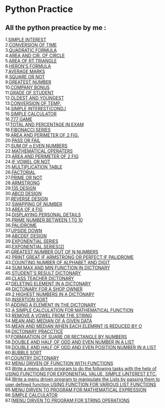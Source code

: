 # Python Practice
## All the python preactice by me :
1.[SIMPLE INTEREST](https://github.com/Saiyam-3005/python-practice/blob/e959e80f00f75c6dc2b7a6865b6aa17b77c8ccc1/code%2001.py)<br>
2.[CONVERSION OF TIME](https://github.com/Saiyam-3005/python-practice/blob/db015f9a25870dd29dc44b21b49d5536709340f7/code%2002.py)<br>
3.[QUADRATIC FORMULA](https://github.com/Saiyam-3005/python-practice/blob/8d25ae0ad39254fbcd036ec58694152994fb5007/code%2003.py)<br>
4.[AREA AND CIR. OF CIRCLE](https://github.com/Saiyam-3005/python-practice/blob/e74921c1288eeda992da8ab3e32d07dd7e103e46/code%2004.py)<br>
5.[AREA OF RT.TRIANGLE](https://github.com/Saiyam-3005/python-practice/blob/79596814dcabc818a2874d68e872b71c9272ae91/code%2005.py)<br>
6.[HERON’S FORMULA](https://github.com/Saiyam-3005/python-practice/blob/94560534042fd236c8ecd3547341bf28ad91d8ba/code%2006.py)<br>
7.[AVERAGE MARKS](https://github.com/Saiyam-3005/python-practice/blob/652dcfee6fd76dfb5a354e72b594d33a8fe92e2b/code%2007.py)<br>
8.[SQUARE OR NOT](https://github.com/Saiyam-3005/python-practice/blob/bad7076f0d821ce7f9576d68eef4c7fa326ffe5a/code%2008.py)<br>
9.[GREATEST NUMBER](https://github.com/Saiyam-3005/python-practice/blob/5d451cd74e84407b044902dbbdfb3ad129db1825/code%2009.py)<br>
10.[COMPANY BONUS](https://github.com/Saiyam-3005/python-practice/blob/ca16599432c2b68c2c44ca74005386aaa724e4d4/code%2010.py)<br>
11.[GRADE OF STUDENT](https://github.com/Saiyam-3005/python-practice/blob/ca16599432c2b68c2c44ca74005386aaa724e4d4/code%2011.py)<br>
12.[OLDEST AND YOUNGEST](https://github.com/Saiyam-3005/python-practice/blob/ca16599432c2b68c2c44ca74005386aaa724e4d4/code%2012.py)<br>
13.[CONVERSION OF TEMP.](https://github.com/Saiyam-3005/python-practice/blob/23952dba768553ed21ba7ba0f0b7de95121eedec/code%2013.py)<br>
14.[SIMPLE INTEREST(COND.)](https://github.com/Saiyam-3005/python-practice/blob/ca16599432c2b68c2c44ca74005386aaa724e4d4/code%2014.py)<br>
15.[SIMPLE CALCULATOR](https://github.com/Saiyam-3005/python-practice/blob/ca16599432c2b68c2c44ca74005386aaa724e4d4/code%2015.py)<br>
16.[777 GAME](https://github.com/Saiyam-3005/python-practice/blob/ca16599432c2b68c2c44ca74005386aaa724e4d4/code%2016.py)<br>
17.[TOTAL AND PERCENTAGE IN EXAM](https://github.com/Saiyam-3005/python-practice/blob/ca16599432c2b68c2c44ca74005386aaa724e4d4/code%2017.py)<br>
18.[FIBONACCI SERIES](https://github.com/Saiyam-3005/python-practice/blob/ca16599432c2b68c2c44ca74005386aaa724e4d4/code%2018.py)<br>
19.[AREA AND PERIMETER OF 2 FIG.](https://github.com/Saiyam-3005/python-practice/blob/ca16599432c2b68c2c44ca74005386aaa724e4d4/code%2019.py)<br>
20.[PASS OR FAIL](https://github.com/Saiyam-3005/python-practice/blob/ca16599432c2b68c2c44ca74005386aaa724e4d4/code%2020.py)<br>
21.[SUM OF n EVEN NUMBERS](https://github.com/Saiyam-3005/python-practice/blob/23952dba768553ed21ba7ba0f0b7de95121eedec/code%2021.py)<br>
22.[MATHEMATICAL OPERATERS](https://github.com/Saiyam-3005/python-practice/blob/23952dba768553ed21ba7ba0f0b7de95121eedec/code%2022.py)<br>
23.[AREA AND PERIMETER OF 2 FIG](https://github.com/Saiyam-3005/python-practice/blob/23952dba768553ed21ba7ba0f0b7de95121eedec/code%2023.py)<br>
24.[IF VOWEL OR NOT](https://github.com/Saiyam-3005/python-practice/blob/23952dba768553ed21ba7ba0f0b7de95121eedec/code%2024.py)<br>
25.[MULTIPLICATION TABLE](https://github.com/Saiyam-3005/python-practice/blob/23952dba768553ed21ba7ba0f0b7de95121eedec/code%2025.py)<br>
26.[FACTORIAL](https://github.com/Saiyam-3005/python-practice/blob/23952dba768553ed21ba7ba0f0b7de95121eedec/code%2026.py)<br>
27.[PRIME OR NOT](https://github.com/Saiyam-3005/python-practice/blob/23952dba768553ed21ba7ba0f0b7de95121eedec/code%2027.py)<br>
28.[ARMSTRONG](https://github.com/Saiyam-3005/python-practice/blob/23952dba768553ed21ba7ba0f0b7de95121eedec/code%2028.py)<br>
29.[135 DESIGN](https://github.com/Saiyam-3005/python-practice/blob/23952dba768553ed21ba7ba0f0b7de95121eedec/code%2029.py)<br>
30.[ABCD DESIGN](https://github.com/Saiyam-3005/python-practice/blob/23952dba768553ed21ba7ba0f0b7de95121eedec/code%2030.py)<br>
31.[REVERSE DESIGN](https://github.com/Saiyam-3005/python-practice/blob/23952dba768553ed21ba7ba0f0b7de95121eedec/code%2031.py)<br>
32.[SWAPPING OF NUMBER](https://github.com/Saiyam-3005/python-practice/blob/23952dba768553ed21ba7ba0f0b7de95121eedec/code%2032.py)<br>
33.[AREA OF 4 FIG](https://github.com/Saiyam-3005/python-practice/blob/23952dba768553ed21ba7ba0f0b7de95121eedec/code%2033.py)<br>
34.[DISPLAYING PERSONAL DETAILS](https://github.com/Saiyam-3005/python-practice/blob/23952dba768553ed21ba7ba0f0b7de95121eedec/code%2034.py)<br>
35.[PRIME NUMBER BETWEEN 1 T0 10 ](https://github.com/Saiyam-3005/python-practice/blob/23952dba768553ed21ba7ba0f0b7de95121eedec/code%2035.py)<br>
36.[PALIDROME](https://github.com/Saiyam-3005/python-practice/blob/23952dba768553ed21ba7ba0f0b7de95121eedec/code%2036.py)<br>
37.[UPSIDE DOWN](https://github.com/Saiyam-3005/python-practice/blob/23952dba768553ed21ba7ba0f0b7de95121eedec/code%2037.py)<br>
38.[ABCDEF DESIGN](https://github.com/Saiyam-3005/python-practice/blob/23952dba768553ed21ba7ba0f0b7de95121eedec/code%2038.py)<br>
39.[EXPONENTIAL SERIES](https://github.com/Saiyam-3005/python-practice/blob/23952dba768553ed21ba7ba0f0b7de95121eedec/code%2039.py)<br>
40.[EXPONENTIAL SERIES(2)](https://github.com/Saiyam-3005/python-practice/blob/23952dba768553ed21ba7ba0f0b7de95121eedec/code%2040.py)<br>
41.[GREATEST NUMBER OUT OF N NUMBERS](https://github.com/Saiyam-3005/python-practice/blob/23952dba768553ed21ba7ba0f0b7de95121eedec/code%2041.py)<br>
42.[PRINT GREAT IF ARMSTRONG OR PERFECT IF PALIDROME](https://github.com/Saiyam-3005/python-practice/blob/23952dba768553ed21ba7ba0f0b7de95121eedec/code%2042.py)<br>
43.[COUNTING NUMBER OF ALPHABET AND DIGIT](https://github.com/Saiyam-3005/python-practice/blob/23952dba768553ed21ba7ba0f0b7de95121eedec/code%2043.py)<br>
44.[SUM,MAX AND MIN FUNCTION IN DICTONARY](https://github.com/Saiyam-3005/python-practice/blob/23952dba768553ed21ba7ba0f0b7de95121eedec/code%2044.py)<br>
45.[STUDENT'S RESULT DICTONARY](https://github.com/Saiyam-3005/python-practice/blob/23952dba768553ed21ba7ba0f0b7de95121eedec/code%2045.py)<br>
46.[CLASS TEACHER DICTONARY](https://github.com/Saiyam-3005/python-practice/blob/23952dba768553ed21ba7ba0f0b7de95121eedec/code%2046.py)<br>
47.[DELETING ELEMENT IN A DICTONARY](https://github.com/Saiyam-3005/python-practice/blob/23952dba768553ed21ba7ba0f0b7de95121eedec/code%2047.py)<br>
48.[DICTONARY FOR A SHOP OWNER](https://github.com/Saiyam-3005/python-practice/blob/23952dba768553ed21ba7ba0f0b7de95121eedec/code%2048.py)<br>
49.[2 HIGHEST NUMBERS IN A DICTONARY](https://github.com/Saiyam-3005/python-practice/blob/23952dba768553ed21ba7ba0f0b7de95121eedec/code%2049.py)<br>
50.[INSERTION SORT](https://github.com/Saiyam-3005/python-practice/blob/23952dba768553ed21ba7ba0f0b7de95121eedec/code%2050.py)<br>
51.[ADDING  A ELEMENT IN THE DICTONARY](https://github.com/Saiyam-3005/python-practice/blob/23952dba768553ed21ba7ba0f0b7de95121eedec/code%2051.py)<br>
52.[A SIMPLE CALCULATION FOR MATHEMATICAL FUNCTION](https://github.com/Saiyam-3005/python-practice/blob/23952dba768553ed21ba7ba0f0b7de95121eedec/code%2052.py) <br>
53.[REMOVE A VOWEL FROM THE STRING](https://github.com/Saiyam-3005/python-practice/blob/23952dba768553ed21ba7ba0f0b7de95121eedec/code%2053.py)<br>
54.[MEAN AND MEDIAN OF A GIVEN DATA](https://github.com/Saiyam-3005/python-practice/blob/23952dba768553ed21ba7ba0f0b7de95121eedec/code%2054.py)<br>
55.[MEAN AND MEDIAN WHEN EACH ELEMRNT IS REDUCED BY O](https://github.com/Saiyam-3005/python-practice/blob/23952dba768553ed21ba7ba0f0b7de95121eedec/code%2055.py)<br>
56.[DICTONARY PRACCTICE](https://github.com/Saiyam-3005/python-practice/blob/23952dba768553ed21ba7ba0f0b7de95121eedec/code%2056.py)<br>
57.[FORMAATION OF SUARE OR RECTANGLE BY NUMBERS](https://github.com/Saiyam-3005/python-practice/blob/23952dba768553ed21ba7ba0f0b7de95121eedec/code%2057.py)<br>
58.[DOUBLE AND HALF OF ODD AND EVEN NUMBER IN A LIST](https://github.com/Saiyam-3005/python-practice/blob/d6cdf0e9f11a3948d2d6aa36e6b7f2138ae51007/code%2058.py)<br>
59.[DOUBLE AND HALF OF ODD AND EVEN POSITION NUMBER IN A LIST](https://github.com/Saiyam-3005/python-practice/blob/d6cdf0e9f11a3948d2d6aa36e6b7f2138ae51007/code%2059.py)<br>
60.[BUBBLE SORT](https://github.com/Saiyam-3005/python-practice/blob/d6cdf0e9f11a3948d2d6aa36e6b7f2138ae51007/code%2060.py)<br>
61.[COUNTRY DICTONARY](https://github.com/Saiyam-3005/python-practice/blob/7c66ae485654162d93aa7b62ea853d1d67d93575/code%2061.py)<br>
62.[MENU DRIVEN OF FUNCTION WITH FUNCTIONS](https://github.com/Saiyam-3005/python-practice/blob/7c66ae485654162d93aa7b62ea853d1d67d93575/code%2062.py)<br>
63.[Write a menu driven program to do the following tasks with the help of USING FUNCTIONS FOR EXPONENTIAL VALUE, SIMPLE IJNTEREST ETC.](https://github.com/Saiyam-3005/python-practice/blob/7c66ae485654162d93aa7b62ea853d1d67d93575/code%2063.py)<br>
64.[Write a menu driven program to manipulate the Lists by passing them to user defined function USING FUNCTION FOR VARIOUS LIST FUNCTIONS](https://github.com/Saiyam-3005/python-practice/blob/7c66ae485654162d93aa7b62ea853d1d67d93575/code%2064.py)<br>
65.[MENU DIRVEN TO PROGRAM FOR MATHEMATICAL EXPRESSION](https://github.com/Saiyam-3005/python-practice/blob/7c66ae485654162d93aa7b62ea853d1d67d93575/code%2065.py)<br>
66.[SIMPLE CALCULATOR](https://github.com/Saiyam-3005/python-practice/blob/7c66ae485654162d93aa7b62ea853d1d67d93575/code%2066.py)<br>
67.[[MENU DIRVEN TO PROGRAM FOR STRING OPERATIONS](https://github.com/Saiyam-3005/python-practice/blob/7c66ae485654162d93aa7b62ea853d1d67d93575/code%2067.py)<br>

